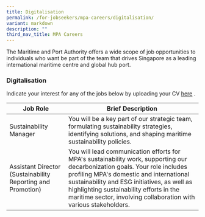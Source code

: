 ```yaml
---
title: Digitalisation
permalink: /for-jobseekers/mpa-careers/digitalisation/
variant: markdown
description: ""
third_nav_title: MPA Careers
---
```

The Maritime and Port Authority offers a wide scope of job opportunities to individuals who want be part of the team that drives Singapore as a leading international maritime centre and global hub port.

### Digitalisation
Indicate your interest for any of the jobs below by uploading your CV [here](forms.sg) .

|Job Role | Brief Description | 
| -------- | -------- | 
| Sustainability Manager | You will be a key part of our strategic team, formulating sustainability strategies, identifying solutions, and shaping maritime sustainability policies. | 
| Assistant Director (Sustainability Reporting and Promotion) | You will lead communication efforts for MPA's sustainability work, supporting our decarbonization goals. Your role includes profiling MPA's domestic and international sustainability and ESG initiatives, as well as highlighting sustainability efforts in the maritime sector, involving collaboration with various stakeholders. | 